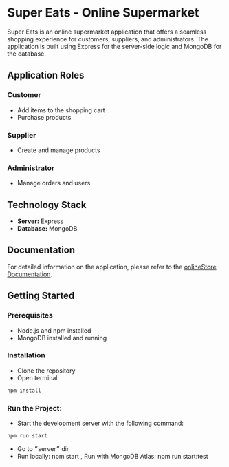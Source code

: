 # Super Eats - Online Supermarket

Super Eats is an online supermarket application that offers a seamless shopping experience for customers, suppliers, and administrators. The application is built using Express for the server-side logic and MongoDB for the database.

## Application Roles

### Customer
- Add items to the shopping cart
- Purchase products

### Supplier
- Create and manage products

### Administrator
- Manage orders and users

## Technology Stack
- **Server:** Express
- **Database:** MongoDB

## Documentation
For detailed information on the application, please refer to the [onlineStore Documentation](https://docs.google.com/spreadsheets/d/1EHbOetD1Ualc7OqEdwGieFMYqEX6HsMAtCaLUDdFzKc/edit?gid=0#gid=0).

## Getting Started

### Prerequisites
- Node.js and npm installed
- MongoDB installed and running

### Installation
* Clone the repository
* Open terminal
 ```bash 
npm install
```
### Run the Project:
* Start the development server with the following command:
 ```bash
 npm run start
 ```
* Go to ״server״ dir
* Run locally: npm start , Run with MongoDB Atlas: npm run start:test
   
